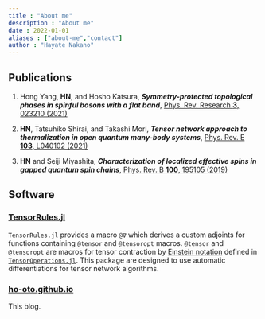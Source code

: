 ```yaml
---
title : "About me"
description : "About me"
date : 2022-01-01
aliases : ["about-me","contact"]
author : "Hayate Nakano"
---
```


## Publications

1. Hong Yang, **HN**, and Hosho Katsura, **_Symmetry-protected topological phases in spinful bosons with a flat band_**, [Phys. Rev. Research **3**, 023210 (2021)](https://journals.aps.org/prresearch/abstract/10.1103/PhysRevResearch.3.023210)

1. **HN**, Tatsuhiko Shirai, and Takashi Mori, **_Tensor network approach to thermalization in open quantum many-body systems_**, [Phys. Rev. E **103**, L040102 (2021)](https://journals.aps.org/pre/abstract/10.1103/PhysRevE.103.L040102)

1. **HN** and Seiji Miyashita, **_Characterization of localized effective spins in gapped quantum spin chains_**, [Phys. Rev. B **100**, 195105 (2019)](https://journals.aps.org/prb/abstract/10.1103/PhysRevB.100.195105)

## Software

### [TensorRules.jl](https://github.com/ho-oto/TensorRules.jl)

`TensorRules.jl` provides a macro `@∇` which derives a custom adjoints
for functions containing `@tensor` and `@tensoropt` macros.
`@tensor` and `@tensoropt` are macros for tensor contraction by
[Einstein notation](https://en.wikipedia.org/wiki/Einstein_notation) defined in
[`TensorOperations.jl`](https://github.com/Jutho/TensorOperations.jl).
This package are designed to use automatic differentiations for tensor network
algorithms.

### [ho-oto.github.io](https://github.com/ho-oto/ho-oto.github.io)

This blog.
